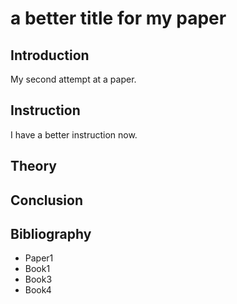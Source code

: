 # a better title for my paper


## Introduction
My second attempt at a paper. 

## Instruction
I have a better instruction now.

## Theory

## Conclusion

## Bibliography
- Paper1
- Book1
- Book3
- Book4
